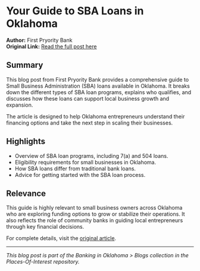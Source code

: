 # Your Guide to SBA Loans in Oklahoma

**Author:** First Pryority Bank  
**Original Link:** [Read the full post here](https://firstpryoritybank.com/your-guide-to-sba-loans-in-oklahoma/)

## Summary

This blog post from First Pryority Bank provides a comprehensive guide to Small Business Administration (SBA) loans available in Oklahoma. It breaks down the different types of SBA loan programs, explains who qualifies, and discusses how these loans can support local business growth and expansion.

The article is designed to help Oklahoma entrepreneurs understand their financing options and take the next step in scaling their businesses.

## Highlights

- Overview of SBA loan programs, including 7(a) and 504 loans.
- Eligibility requirements for small businesses in Oklahoma.
- How SBA loans differ from traditional bank loans.
- Advice for getting started with the SBA loan process.

## Relevance

This guide is highly relevant to small business owners across Oklahoma who are exploring funding options to grow or stabilize their operations. It also reflects the role of community banks in guiding local entrepreneurs through key financial decisions.

For complete details, visit the [original article](https://firstpryoritybank.com/your-guide-to-sba-loans-in-oklahoma/).

---

*This blog post is part of the Banking in Oklahoma > Blogs collection in the Places-Of-Interest repository.*
